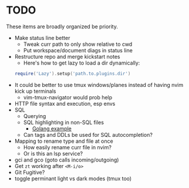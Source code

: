 # TODO

These items are broadly organized be priority.

- Make status line better
  - Tweak curr path to only show relative to cwd
  - Put workspace/document diags in status line
- Restructure repo and merge kickstart notes
  - Here's how to get lazy to load a dir dynamically:
  ```lua
  require('Lazy').setup('path.to.plugins.dir')
  ```
- It could be better to use tmux windows/planes instead of having nvim kick up
  terminals
  - vim-tmux-navigator would prob help
- HTTP file syntax and execution, esp envs
- SQL
  - Querying
  - SQL highlighting in non-SQL files
    - [Golang example](https://www.reddit.com/r/neovim/comments/118e2bz/tip_use_treesitter_to_enable_sql_templates_inside/)
  - Can tags and DDLs be used for SQL autocompletion?
- Mapping to rename type and file at once
  - How easily rename curr file in nvim?
  - Or is this an lsp service?
- gci and gco (goto calls incoming/outgoing)
- Get `zt` working after `<M-i/o>`
- Git Fugitive?
- toggle perminant light vs dark modes (tmux too)


